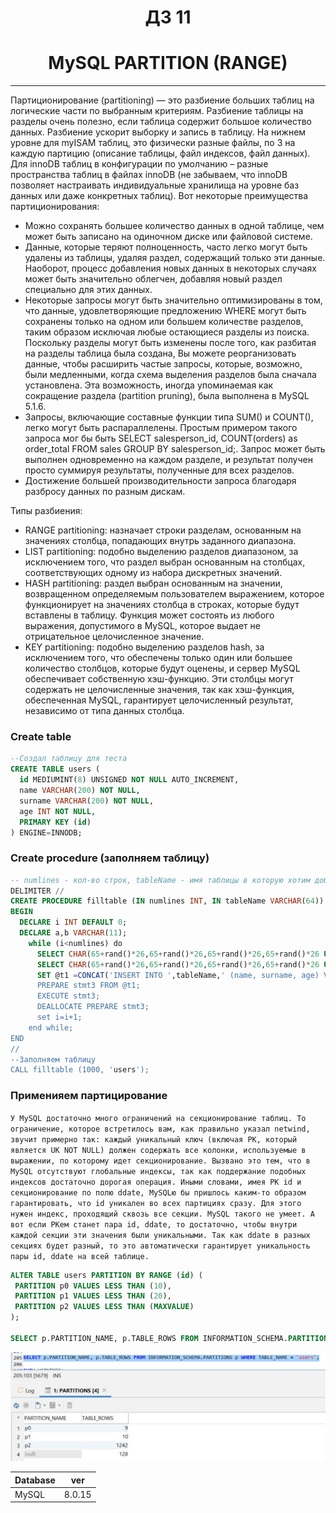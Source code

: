 <h1 align="center">ДЗ 11</h1>
<h1 align="center">MySQL PARTITION (RANGE)</h1>

---
Партиционирование (partitioning) — это разбиение больших таблиц на логические части по выбранным критериям.
Разбиение таблицы на разделы очень полезно, если таблица содержит большое количество данных. Разбиение ускорит выборку и запись в таблицу.
На нижнем уровне для myISAM таблиц, это физически разные файлы, по 3 на каждую партицию (описание таблицы, файл индексов, файл данных). Для innoDB таблиц в конфигурации по умолчанию – разные пространства таблиц в файлах innoDB (не забываем, что innoDB позволяет настраивать индивидуальные хранилища на уровне баз данных или даже конкретных таблиц).
Вот некоторые преимущества партиционирования:

+ Можно сохранять большее количество данных в одной таблице, чем может быть записано на одиночном диске или файловой системе.
+ Данные, которые теряют полноценность, часто легко могут быть удалены из таблицы, удаляя раздел, содержащий только эти данные. Наоборот, процесс добавления новых данных в некоторых случаях может быть значительно облегчен, добавляя новый раздел специально для этих данных.
+ Некоторые запросы могут быть значительно оптимизированы в том, что данные, удовлетворяющие предложению WHERE могут быть сохранены только на одном или большем количестве разделов, таким образом исключая любые остающиеся разделы из поиска. Поскольку разделы могут быть изменены после того, как разбитая на разделы таблица была создана, Вы можете реорганизовать данные, чтобы расширить частые запросы, которые, возможно, были медленными, когда схема выделения разделов была сначала установлена. Эта возможность, иногда упоминаемая как сокращение раздела (partition pruning), была выполнена в MySQL 5.1.6.
+ Запросы, включающие составные функции типа SUM() и COUNT(), легко могут быть распараллелены. Простым примером такого запроса мог бы быть SELECT salesperson_id, COUNT(orders) as order_total FROM sales GROUP BY salesperson_id;. Запрос может быть выполнен одновременно на каждом разделе, и результат получен просто суммируя результаты, полученные для всех разделов.
+ Достижение большей производительности запроса благодаря разбросу данных по разным дискам.

Типы разбиения:
+ RANGE partitioning: назначает строки разделам, основанным на значениях столбца, попадающих внутрь заданного диапазона.
+ LIST partitioning: подобно выделению разделов диапазоном, за исключением того, что раздел выбран основанным на столбцах, соответствующих одному из набора дискретных значений.
+ HASH partitioning: раздел выбран основанным на значении, возвращенном определяемым пользователем выражением, которое функционирует на значениях столбца в строках, которые будут вставлены в таблицу. Функция может состоять из любого выражения, допустимого в MySQL, которое выдает не отрицательное целочисленное значение.
+ KEY partitioning: подобно выделению разделов hash, за исключением того, что обеспечены только один или большее количество столбцов, которые будут оценены, и сервер MySQL обеспечивает собственную хэш-функцию. Эти столбцы могут содержать не целочисленные значения, так как хэш-функция, обеспеченная MySQL, гарантирует целочисленный результат, независимо от типа данных столбца.



### Create table ###
```sql
--Создал таблицу для теста
CREATE TABLE users (
  id MEDIUMINT(8) UNSIGNED NOT NULL AUTO_INCREMENT,
  name VARCHAR(200) NOT NULL,
  surname VARCHAR(200) NOT NULL,
  age INT NOT NULL,
  PRIMARY KEY (id)
) ENGINE=INNODB;
```

### Create procedure (заполняем таблицу) ###
```sql
-- numlines - кол-во строк, tableName - имя таблицы в которую хотим добавить эти строки
DELIMITER //
CREATE PROCEDURE filltable (IN numlines INT, IN tableName VARCHAR(64))
BEGIN
  DECLARE i INT DEFAULT 0;
  DECLARE a,b VARCHAR(11);
    while (i<numlines) do
      SELECT CHAR(65+rand()*26,65+rand()*26,65+rand()*26,65+rand()*26 USING utf8)INTO a;
      SELECT CHAR(65+rand()*26,65+rand()*26,65+rand()*26,65+rand()*26 USING utf8)INTO b;
      SET @t1 =CONCAT('INSERT INTO ',tableName,' (name, surname, age) VALUES (\'',a,''',', '\'',b,'\', rand()*100);');
      PREPARE stmt3 FROM @t1;
      EXECUTE stmt3;
      DEALLOCATE PREPARE stmt3;
      set i=i+1;
    end while;
END
//
--Заполняем таблицу
CALL filltable (1000, 'users');
```
### Применияем партицирование ###

``У MySQL достаточно много ограничений на секционирование таблиц.
То ограничение, которое встретилось вам, как правильно указал netwind, звучит примерно так: каждый уникальный ключ (включая PK, который является UK NOT NULL) должен содержать все колонки, используемые в выражении, по которому идет секционирование. Вызвано это тем, что в MySQL отсутствуют глобальные индексы, так как поддержание подобных индексов достаточно дорогая операция.
Иными словами, имея PK id и секционирование по полю ddate, MySQLю бы пришлось каким-то образом гарантировать, что id уникален во всех партициях сразу. Для этого нужен индекс, проходящий сквозь все секции. MySQL такого не умеет. А вот если PKем станет пара id, ddate, то достаточно, чтобы внутри каждой секции эти значения были уникальными. Так как ddate в разных секциях будет разный, то это автоматически гарантирует уникальность пары id, ddate на всей таблице.``

```sql
ALTER TABLE users PARTITION BY RANGE (id) (
 PARTITION p0 VALUES LESS THAN (10),
 PARTITION p1 VALUES LESS THAN (20),
 PARTITION p2 VALUES LESS THAN (MAXVALUE)
);

SELECT p.PARTITION_NAME, p.TABLE_ROWS FROM INFORMATION_SCHEMA.PARTITIONS p WHERE TABLE_NAME = 'users';
```


![](data.JPG)




| Database   | ver    |
| -----      | ---    |
| MySQL      | 8.0.15 |
